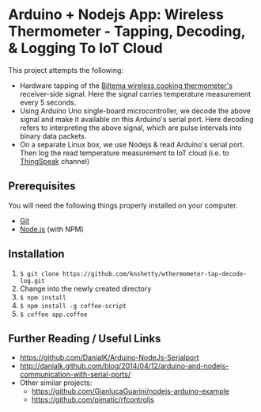 # Arduino + Nodejs App: Wireless Thermometer - Tapping, Decoding, & Logging To IoT Cloud

This project attempts the following:
* Hardware tapping of the [Biltema wireless cooking thermometer's](http://www.biltema.fi/BiltemaDocuments/Manuals/84-0867_man.pdf) receiver-side signal. Here the signal carries temperature measurement every 5 seconds.
* Using Arduino Uno single-board microcontroller, we decode the above signal and make it available on this Arduino's serial port. Here decoding refers to interpreting the above signal, which are pulse intervals into binary data packets.
* On a separate Linux box, we use Nodejs & read Arduino's serial port. Then log the read temperature measurement to IoT cloud (i.e. to [ThingSpeak](https://thingspeak.com) channel)

## Prerequisites

You will need the following things properly installed on your computer.

* [Git](http://git-scm.com/)
* [Node.js](http://nodejs.org/) (with NPM)

## Installation

1. `$ git clone https://github.com/knshetty/wthermometer-tap-decode-log.git`
2. Change into the newly created directory
3. `$ npm install`
4. `$ npm install -g coffee-script`
5. `$ coffee app.coffee`


## Further Reading / Useful Links
* https://github.com/DanialK/Arduino-NodeJs-Serialport
* http://danialk.github.com/blog/2014/04/12/arduino-and-nodejs-communication-with-serial-ports/
* Other similar projects:
  * https://github.com/GianlucaGuarini/nodejs-arduino-example
  * https://github.com/pimatic/rfcontroljs
